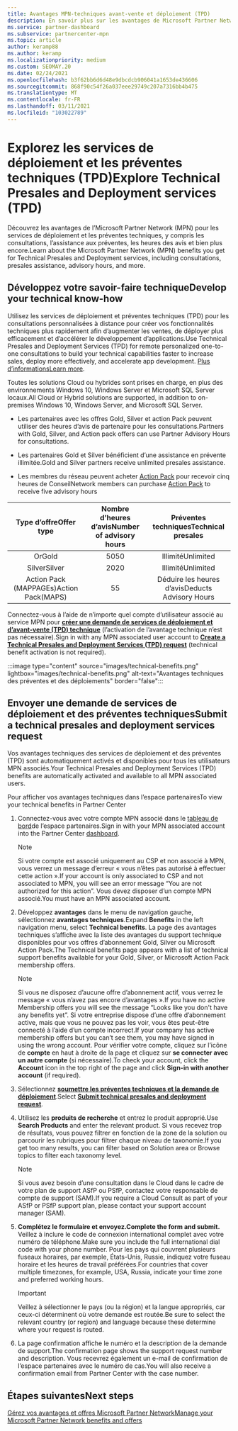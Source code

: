 ```yaml
---
title: Avantages MPN-techniques avant-vente et déploiement (TPD)
description: En savoir plus sur les avantages de Microsoft Partner Network (MPN) pour les services de déploiement et de prévente technique (TPD)
ms.service: partner-dashboard
ms.subservice: partnercenter-mpn
ms.topic: article
author: keramp88
ms.author: keramp
ms.localizationpriority: medium
ms.custom: SEOMAY.20
ms.date: 02/24/2021
ms.openlocfilehash: b3f62bb6d6d48e9dbcdcb906041a1653de436606
ms.sourcegitcommit: 868f90c54f26a037eee29749c207a7316bb4b475
ms.translationtype: MT
ms.contentlocale: fr-FR
ms.lasthandoff: 03/11/2021
ms.locfileid: "103022789"
---
```

# <a name="explore-technical-presales-and-deployment-services-tpd"></a><span data-ttu-id="ae906-103">Explorez les services de déploiement et les préventes techniques (TPD)</span><span class="sxs-lookup"><span data-stu-id="ae906-103">Explore Technical Presales and Deployment services (TPD)</span></span> 

<span data-ttu-id="ae906-104">Découvrez les avantages de l’Microsoft Partner Network (MPN) pour les services de déploiement et les préventes techniques, y compris les consultations, l’assistance aux préventes, les heures des avis et bien plus encore.</span><span class="sxs-lookup"><span data-stu-id="ae906-104">Learn about the Microsoft Partner Network (MPN) benefits you get for Technical Presales and Deployment services, including consultations, presales assistance, advisory hours, and more.</span></span>

## <a name="develop-your-technical-know-how"></a><span data-ttu-id="ae906-105">Développez votre savoir-faire technique</span><span class="sxs-lookup"><span data-stu-id="ae906-105">Develop your technical know-how</span></span>

<span data-ttu-id="ae906-106">Utilisez les services de déploiement et préventes techniques (TPD) pour les consultations personnalisées à distance pour créer vos fonctionnalités techniques plus rapidement afin d’augmenter les ventes, de déployer plus efficacement et d’accélérer le développement d’applications.</span><span class="sxs-lookup"><span data-stu-id="ae906-106">Use Technical Presales and Deployment Services (TPD) for remote personalized one-to-one consultations to build your technical capabilities faster to increase sales, deploy more effectively, and accelerate app development.</span></span> <span data-ttu-id="ae906-107">[Plus d’informations](https://aka.ms/TPD)</span><span class="sxs-lookup"><span data-stu-id="ae906-107">[Learn more](https://aka.ms/TPD).</span></span>

<span data-ttu-id="ae906-108">Toutes les solutions Cloud ou hybrides sont prises en charge, en plus des environnements Windows 10, Windows Server et Microsoft SQL Server locaux.</span><span class="sxs-lookup"><span data-stu-id="ae906-108">All Cloud or Hybrid solutions are supported, in addition to on-premises Windows 10, Windows Server, and Microsoft SQL Server.</span></span> 

- <span data-ttu-id="ae906-109">Les partenaires avec les offres Gold, Silver et action Pack peuvent utiliser des heures d’avis de partenaire pour les consultations.</span><span class="sxs-lookup"><span data-stu-id="ae906-109">Partners with Gold, Silver, and Action pack offers can use Partner Advisory Hours for consultations.</span></span> 

- <span data-ttu-id="ae906-110">Les partenaires Gold et Silver bénéficient d’une assistance en prévente illimitée.</span><span class="sxs-lookup"><span data-stu-id="ae906-110">Gold and Silver partners receive unlimited presales assistance.</span></span> 

- <span data-ttu-id="ae906-111">Les membres du réseau peuvent acheter [Action Pack](https://partner.microsoft.com/membership/action-pack) pour recevoir cinq heures de Conseil</span><span class="sxs-lookup"><span data-stu-id="ae906-111">Network members can  purchase [Action Pack](https://partner.microsoft.com/membership/action-pack) to receive five advisory hours</span></span>  

|     <span data-ttu-id="ae906-112">Type d’offre</span><span class="sxs-lookup"><span data-stu-id="ae906-112">Offer type</span></span>    | <span data-ttu-id="ae906-113">Nombre d’heures d’avis</span><span class="sxs-lookup"><span data-stu-id="ae906-113">Number of advisory hours</span></span> |   <span data-ttu-id="ae906-114">Préventes techniques</span><span class="sxs-lookup"><span data-stu-id="ae906-114">Technical presales</span></span>   |
|:-----------------:|:------------------------:|:----------------------:|
|        <span data-ttu-id="ae906-115">Or</span><span class="sxs-lookup"><span data-stu-id="ae906-115">Gold</span></span>       |            <span data-ttu-id="ae906-116">50</span><span class="sxs-lookup"><span data-stu-id="ae906-116">50</span></span>            |        <span data-ttu-id="ae906-117">Illimité</span><span class="sxs-lookup"><span data-stu-id="ae906-117">Unlimited</span></span>       |
|       <span data-ttu-id="ae906-118">Silver</span><span class="sxs-lookup"><span data-stu-id="ae906-118">Silver</span></span>      |            <span data-ttu-id="ae906-119">20</span><span class="sxs-lookup"><span data-stu-id="ae906-119">20</span></span>            |        <span data-ttu-id="ae906-120">Illimité</span><span class="sxs-lookup"><span data-stu-id="ae906-120">Unlimited</span></span>       |
| <span data-ttu-id="ae906-121">Action Pack (MAPPAGEs)</span><span class="sxs-lookup"><span data-stu-id="ae906-121">Action Pack(MAPS)</span></span> |             <span data-ttu-id="ae906-122">5</span><span class="sxs-lookup"><span data-stu-id="ae906-122">5</span></span>            | <span data-ttu-id="ae906-123">Déduire les heures d’avis</span><span class="sxs-lookup"><span data-stu-id="ae906-123">Deducts Advisory Hours</span></span> |

<span data-ttu-id="ae906-124">Connectez-vous à l’aide de n’importe quel compte d’utilisateur associé au service MPN pour **[créer une demande de services de déploiement et d’avant-vente (TPD) technique](https://partner.microsoft.com/dashboard/mpn/membership/benefits/technical/createadvisoryhours-servicerequest)** (l’activation de l’avantage technique n’est pas nécessaire).</span><span class="sxs-lookup"><span data-stu-id="ae906-124">Sign in with any MPN associated user account to **[Create a Technical Presales and Deployment Services (TPD) request](https://partner.microsoft.com/dashboard/mpn/membership/benefits/technical/createadvisoryhours-servicerequest)** (technical benefit activation is not required).</span></span>

:::image type="content" source="images/technical-benefits.png" lightbox="images/technical-benefits.png" alt-text="Avantages techniques des préventes et des déploiements" border="false":::

## <a name="submit-a-technical-presales-and-deployment-services-request"></a><span data-ttu-id="ae906-126">Envoyer une demande de services de déploiement et des préventes techniques</span><span class="sxs-lookup"><span data-stu-id="ae906-126">Submit a technical presales and deployment services request</span></span> 

<span data-ttu-id="ae906-127">Vos avantages techniques des services de déploiement et des préventes (TPD) sont automatiquement activés et disponibles pour tous les utilisateurs MPN associés.</span><span class="sxs-lookup"><span data-stu-id="ae906-127">Your Technical Presales and Deployment Services (TPD) benefits are automatically activated and available to all MPN associated users.</span></span> 

<span data-ttu-id="ae906-128">Pour afficher vos avantages techniques dans l’espace partenaires</span><span class="sxs-lookup"><span data-stu-id="ae906-128">To view your technical benefits in Partner Center</span></span>

1. <span data-ttu-id="ae906-129">Connectez-vous avec votre compte MPN associé dans le [tableau de bord](https://partner.microsoft.com/dashboard)de l’espace partenaires.</span><span class="sxs-lookup"><span data-stu-id="ae906-129">Sign in with your MPN associated account into the Partner Center [dashboard](https://partner.microsoft.com/dashboard).</span></span> 

   > [!NOTE]
   > <span data-ttu-id="ae906-130">Si votre compte est associé uniquement au CSP et non associé à MPN, vous verrez un message d’erreur « vous n’êtes pas autorisé à effectuer cette action ».</span><span class="sxs-lookup"><span data-stu-id="ae906-130">If your account is only associated to CSP and not associated to MPN, you will see an error message “You are not authorized for this action”.</span></span> <span data-ttu-id="ae906-131">Vous devez disposer d’un compte MPN associé.</span><span class="sxs-lookup"><span data-stu-id="ae906-131">You must have an MPN associated account.</span></span>

2. <span data-ttu-id="ae906-132">Développez **avantages** dans le menu de navigation gauche, sélectionnez **avantages techniques**.</span><span class="sxs-lookup"><span data-stu-id="ae906-132">Expand **Benefits** in the left navigation menu, select **Technical benefits**.</span></span> <span data-ttu-id="ae906-133">La page des avantages techniques s’affiche avec la liste des avantages du support technique disponibles pour vos offres d’abonnement Gold, Silver ou Microsoft Action Pack.</span><span class="sxs-lookup"><span data-stu-id="ae906-133">The Technical benefits page appears with a list of technical support benefits available for your Gold, Silver, or Microsoft Action Pack membership offers.</span></span> 

   > [!NOTE]
   > <span data-ttu-id="ae906-134">Si vous ne disposez d’aucune offre d’abonnement actif, vous verrez le message « vous n’avez pas encore d’avantages ».</span><span class="sxs-lookup"><span data-stu-id="ae906-134">If you have no active Membership offers you will see the message “Looks like you don't have any benefits yet”.</span></span> <span data-ttu-id="ae906-135">Si votre entreprise dispose d’une offre d’abonnement active, mais que vous ne pouvez pas les voir, vous êtes peut-être connecté à l’aide d’un compte incorrect.</span><span class="sxs-lookup"><span data-stu-id="ae906-135">If your company has active membership offers but you can’t see them, you may have signed in using the wrong account.</span></span> <span data-ttu-id="ae906-136">Pour vérifier votre compte, cliquez sur l’icône de **compte** en haut à droite de la page et cliquez sur **se connecter avec un autre compte** (si nécessaire).</span><span class="sxs-lookup"><span data-stu-id="ae906-136">To check your account, click the **Account** icon in the top right of the page and click **Sign-in with another account** (if required).</span></span>

3. <span data-ttu-id="ae906-137">Sélectionnez **[soumettre les préventes techniques et la demande de déploiement](https://partner.microsoft.com/dashboard/mpn/membership/benefits/technical/createadvisoryhours-servicerequest)**.</span><span class="sxs-lookup"><span data-stu-id="ae906-137">Select **[Submit technical presales and deployment request](https://partner.microsoft.com/dashboard/mpn/membership/benefits/technical/createadvisoryhours-servicerequest)**.</span></span>

4. <span data-ttu-id="ae906-138">Utilisez les **produits de recherche** et entrez le produit approprié.</span><span class="sxs-lookup"><span data-stu-id="ae906-138">Use **Search Products** and enter the relevant product.</span></span> <span data-ttu-id="ae906-139">Si vous recevez trop de résultats, vous pouvez filtrer en fonction de la zone de la solution ou parcourir les rubriques pour filtrer chaque niveau de taxonomie.</span><span class="sxs-lookup"><span data-stu-id="ae906-139">If you get too many results, you can filter based on Solution area or Browse topics to filter each taxonomy level.</span></span>

   > [!NOTE]
   > <span data-ttu-id="ae906-140">Si vous avez besoin d’une consultation dans le Cloud dans le cadre de votre plan de support ASfP ou PSfP, contactez votre responsable de compte de support (SAM).</span><span class="sxs-lookup"><span data-stu-id="ae906-140">If you require a Cloud Consult as part of your ASfP or PSfP support plan, please contact your support account manager (SAM).</span></span>

5. <span data-ttu-id="ae906-141">**Complétez le formulaire et envoyez.**</span><span class="sxs-lookup"><span data-stu-id="ae906-141">**Complete the form and submit.**</span></span> <span data-ttu-id="ae906-142">Veillez à inclure le code de connexion international complet avec votre numéro de téléphone.</span><span class="sxs-lookup"><span data-stu-id="ae906-142">Make sure you include the full international dial code with your phone number.</span></span> <span data-ttu-id="ae906-143">Pour les pays qui couvrent plusieurs fuseaux horaires, par exemple, États-Unis, Russie, indiquez votre fuseau horaire et les heures de travail préférées.</span><span class="sxs-lookup"><span data-stu-id="ae906-143">For countries that cover multiple timezones,  for example, USA, Russia, indicate your time zone and preferred working hours.</span></span>

   > [!IMPORTANT]
   > <span data-ttu-id="ae906-144">Veillez à sélectionner le pays (ou la région) et la langue appropriés, car ceux-ci déterminent où votre demande est routée.</span><span class="sxs-lookup"><span data-stu-id="ae906-144">Be sure to select the relevant country (or region) and language because these determine where your request is routed.</span></span>

6. <span data-ttu-id="ae906-145">La page confirmation affiche le numéro et la description de la demande de support.</span><span class="sxs-lookup"><span data-stu-id="ae906-145">The confirmation page shows the support request number and description.</span></span> <span data-ttu-id="ae906-146">Vous recevrez également un e-mail de confirmation de l’espace partenaires avec le numéro de cas.</span><span class="sxs-lookup"><span data-stu-id="ae906-146">You will also receive a confirmation email from Partner Center with the case number.</span></span>

## <a name="next-steps"></a><span data-ttu-id="ae906-147">Étapes suivantes</span><span class="sxs-lookup"><span data-stu-id="ae906-147">Next steps</span></span>

[<span data-ttu-id="ae906-148">Gérez vos avantages et offres Microsoft Partner Network</span><span class="sxs-lookup"><span data-stu-id="ae906-148">Manage your Microsoft Partner Network benefits and offers</span></span>](manage-your-partner-network-benefits.md)
